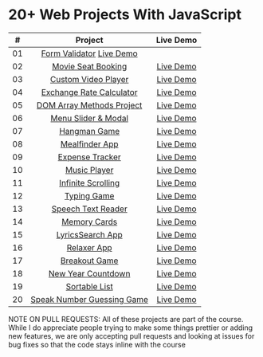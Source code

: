 # 20+ Web Projects With JavaScript

|  #  |                                                     Project                                                     |                                 Live Demo                                  |
| :-: | :-------------------------------------------------------------------------------------------------------------: | :------------------------------------------------------------------------: |
| 01  |   [Form Validator](https://github.com/AhmedKhalafallah1999/Kalbonyan--Elmarsos/tree/main/02-Udemy/-03-Mini-Projects/form-validator-App)                                                                                                                                                                               [Live Demo](https://vanillawebprojects.com/projects/form-validator/)  |
| 02  |     [Movie Seat Booking](https://github.com/bradtraversy/vanillawebprojects/tree/master/movie-seat-booking)     |  [Live Demo](https://vanillawebprojects.com/projects/movie-seat-booking/)  |
| 03  |    [Custom Video Player](https://github.com/bradtraversy/vanillawebprojects/tree/master/custom-video-player)    | [Live Demo](https://vanillawebprojects.com/projects/custom-video-player/)  |
| 04  |    [Exchange Rate Calculator](https://github.com/bradtraversy/vanillawebprojects/tree/master/exchange-rate)     |    [Live Demo](https://vanillawebprojects.com/projects/exchange-rate/)     |
| 05  |  [DOM Array Methods Project](https://github.com/bradtraversy/vanillawebprojects/tree/master/dom-array-methods)  |  [Live Demo](https://vanillawebprojects.com/projects/dom-array-methods/)   |
| 06  |     [Menu Slider & Modal](https://github.com/bradtraversy/vanillawebprojects/tree/master/modal-menu-slider)                            |  [Live Demo](https://vanillawebprojects.com/projects/modal-menu-slider/)   |
| 07  |             [Hangman Game](https://github.com/bradtraversy/vanillawebprojects/tree/master/hangman)                                      |       [Live Demo](https://vanillawebprojects.com/projects/hangman/)        |
| 08  |          [Mealfinder App](https://github.com/bradtraversy/vanillawebprojects/tree/master/meal-finder)                                     |     [Live Demo](https://vanillawebprojects.com/projects/meal-finder/)      |
| 09  |        [Expense Tracker](https://github.com/bradtraversy/vanillawebprojects/tree/master/expense-tracker)        |   [Live Demo](https://vanillawebprojects.com/projects/expense-tracker/)    |
| 10  |           [Music Player](https://github.com/bradtraversy/vanillawebprojects/tree/master/music-player)           |     [Live Demo](https://vanillawebprojects.com/projects/music-player/)     |
| 11  |    [Infinite Scrolling](https://github.com/bradtraversy/vanillawebprojects/tree/master/infinite_scroll_blog)    | [Live Demo](https://vanillawebprojects.com/projects/infinite_scroll_blog/) |
| 12  |            [Typing Game](https://github.com/bradtraversy/vanillawebprojects/tree/master/typing-game)            |     [Live Demo](https://vanillawebprojects.com/projects/typing-game/)      |
| 13  |     [Speech Text Reader](https://github.com/bradtraversy/vanillawebprojects/tree/master/speech-text-reader)     |  [Live Demo](https://vanillawebprojects.com/projects/speech-text-reader/)  |
| 14  |           [Memory Cards](https://github.com/bradtraversy/vanillawebprojects/tree/master/memory-cards)           |     [Live Demo](https://vanillawebprojects.com/projects/memory-cards/)     |
| 15  |        [LyricsSearch App](https://github.com/bradtraversy/vanillawebprojects/tree/master/lyrics-search)         |    [Live Demo](https://vanillawebprojects.com/projects/lyrics-search/)     |
| 16  |            [Relaxer App](https://github.com/bradtraversy/vanillawebprojects/tree/master/relaxer-app)            |     [Live Demo](https://vanillawebprojects.com/projects//relaxer-app/)     |
| 17  |          [Breakout Game](https://github.com/bradtraversy/vanillawebprojects/tree/master/breakout-game)          |    [Live Demo](https://vanillawebprojects.com/projects/breakout-game/)     |
| 18  |     [New Year Countdown](https://github.com/bradtraversy/vanillawebprojects/tree/master/new-year-countdown)     |  [Live Demo](https://vanillawebprojects.com/projects/new-year-countdown/)  |
| 19  |          [Sortable List](https://github.com/bradtraversy/vanillawebprojects/tree/master/sortable-list)          |    [Live Demo](https://vanillawebprojects.com/projects/sortable-list/)     |
| 20  | [Speak Number Guessing Game](https://github.com/bradtraversy/vanillawebprojects/tree/master/speak-number-guess) |  [Live Demo](https://vanillawebprojects.com/projects/speak-number-guess/)  |

NOTE ON PULL REQUESTS: All of these projects are part of the course. While I do appreciate people trying to make some things prettier or adding new features, we are only accepting pull requests and looking at issues for bug fixes so that the code stays inline with the course
